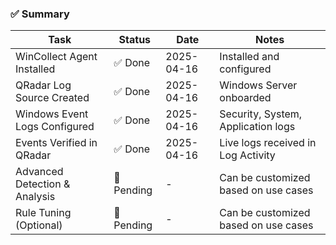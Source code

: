 ### ✅ Summary

| Task                             | Status     | Date       | Notes                                 |
|----------------------------------|------------|------------|---------------------------------------|
| WinCollect Agent Installed       | ✅ Done     | 2025-04-16 | Installed and configured              |
| QRadar Log Source Created        | ✅ Done     | 2025-04-16 | Windows Server onboarded              |
| Windows Event Logs Configured   | ✅ Done     | 2025-04-16 | Security, System, Application logs    |
| Events Verified in QRadar       | ✅ Done     | 2025-04-16 | Live logs received in Log Activity    |
| Advanced Detection & Analysis   | 🔄 Pending  | -          | Can be customized based on use cases |
| Rule Tuning (Optional)          | 🔄 Pending  | -          | Can be customized based on use cases |
